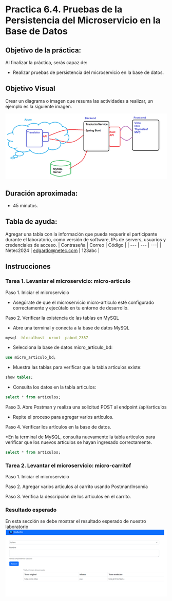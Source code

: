# Practica 6.4. Pruebas de la Persistencia del Microservicio en la Base de Datos 

## Objetivo de la práctica:
Al finalizar la práctica, serás capaz de:
- Realizar pruebas de persistencia del microservicio en la base de datos.

## Objetivo Visual 
Crear un diagrama o imagen que resuma las actividades a realizar, un ejemplo es la siguiente imagen. 

![diagrama1](../images/img1.png)

## Duración aproximada:
- 45 minutos.

## Tabla de ayuda:
Agregar una tabla con la información que pueda requerir el participante durante el laboratorio, como versión de software, IPs de servers, usuarios y credenciales de acceso.
| Contraseña | Correo | Código |
| --- | --- | ---|
| Netec2024 | edgardo@netec.com | 123abc |

## Instrucciones 

### Tarea 1. Levantar el microservicio: micro-articulo
Paso 1. Iniciar el microservicio

* Asegúrate de que el microservicio micro-articulo esté configurado correctamente y ejecútalo en tu entorno de desarrollo.

Paso 2. Verificar la existencia de las tablas en MySQL

* Abre una terminal y conecta a la base de datos MySQL

```cmd
mysql -hlocalhost -uroot -pabcd_2357
```

* Selecciona la base de datos micro_articulo_bd:
   
```sql
use micro_articulo_bd;
```
* Muestra las tablas para verificar que la tabla artículos existe:

```sql
show tables;
```
* Consulta los datos en la tabla articulos:

```sql
select * from artículos;
```

Paso 3. Abre Postman y realiza una solicitud POST al endpoint /api/articulos
* Repite el proceso para agregar varios artículos.

Paso 4. Verificar los artículos en la base de datos.

*En la terminal de MySQL, consulta nuevamente la tabla articulos para verificar que los nuevos artículos se hayan ingresado correctamente.

```sql
select * from artículos;
```


### Tarea 2. Levantar el microservicio: micro-carritof
Paso 1. Iniciar el microservicio

Paso 2. Agregar varios articulos al carrito usando Postman/Insomia

Paso 3. Verifica la descripción de los articulos en el carrito.

### Resultado esperado
En esta sección se debe mostrar el resultado esperado de nuestro laboratorio
![imagen resultado](../images/img3.png)


